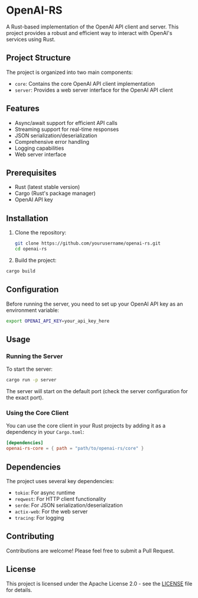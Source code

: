 # OpenAI-RS

A Rust-based implementation of the OpenAI API client and server. This project provides a robust and efficient way to interact with OpenAI's services using Rust.

## Project Structure

The project is organized into two main components:

- `core`: Contains the core OpenAI API client implementation
- `server`: Provides a web server interface for the OpenAI API client

## Features

- Async/await support for efficient API calls
- Streaming support for real-time responses
- JSON serialization/deserialization
- Comprehensive error handling
- Logging capabilities
- Web server interface

## Prerequisites

- Rust (latest stable version)
- Cargo (Rust's package manager)
- OpenAI API key

## Installation

1. Clone the repository:

    ```bash
    git clone https://github.com/yourusername/openai-rs.git
    cd openai-rs
    ```

2. Build the project:

```bash
cargo build
```

## Configuration

Before running the server, you need to set up your OpenAI API key as an environment variable:

```bash
export OPENAI_API_KEY=your_api_key_here
```

## Usage

### Running the Server

To start the server:

```bash
cargo run -p server
```

The server will start on the default port (check the server configuration for the exact port).

### Using the Core Client

You can use the core client in your Rust projects by adding it as a dependency in your `Cargo.toml`:

```toml
[dependencies]
openai-rs-core = { path = "path/to/openai-rs/core" }
```

## Dependencies

The project uses several key dependencies:

- `tokio`: For async runtime
- `reqwest`: For HTTP client functionality
- `serde`: For JSON serialization/deserialization
- `actix-web`: For the web server
- `tracing`: For logging

## Contributing

Contributions are welcome! Please feel free to submit a Pull Request.

## License

This project is licensed under the Apache License 2.0 - see the [LICENSE](LICENSE) file for details.
